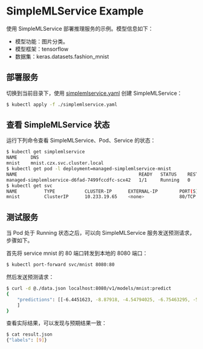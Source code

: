 # SimpleMLService Example

使用 SimpleMLService 部署推理服务的示例。模型信息如下：
* 模型功能：图片分类。
* 模型框架：tensorflow
* 数据集：keras.datasets.fashion_mnist

## 部署服务

切换到当前目录下，使用 [simplemlservice.yaml](./simplemlservice.yaml) 创建 SimpleMLService：
```bash
$ kubectl apply -f ./simplemlservice.yaml
```

## 查看 SimpleMLService 状态

运行下列命令查看 SimpleMLService、Pod、Service 的状态：

```bash
$ kubectl get simplemlservice
NAME     DNS
mnist    mnist.czx.svc.cluster.local
$ kubectl get pod -l deployment=managed-simplemlservice-mnist
NAME                                             READY   STATUS    RESTARTS   AGE
managed-simplemlservice-d6fad-7499fccdfc-scx42   1/1     Running   0          5m
$ kubectl get svc
NAME          TYPE           CLUSTER-IP      EXTERNAL-IP        PORT(S)   AGE
mnist         ClusterIP      10.233.19.65    <none>             80/TCP    5m57s
```

## 测试服务

当 Pod 处于 Running 状态之后，可以向 SimpleMLService 服务发送预测请求，步骤如下。

首先将 service mnist 的 80 端口转发到本地的 8080 端口：
```bash
$ kubectl port-forward svc/mnist 8080:80
```

然后发送预测请求：
```bash
$ curl -d @./data.json localhost:8080/v1/models/mnist:predict
{
    "predictions": [[-6.4451623, -8.87918, -4.54794025, -6.75463295, -5.6717906, 0.776205719, -4.46030855, 2.78089452, 0.137464285, 5.99647713]
    ]
}
```

查看实际结果，可以发现与预期结果一致：
```bash
$ cat result.json 
{"labels": [9]}
```

